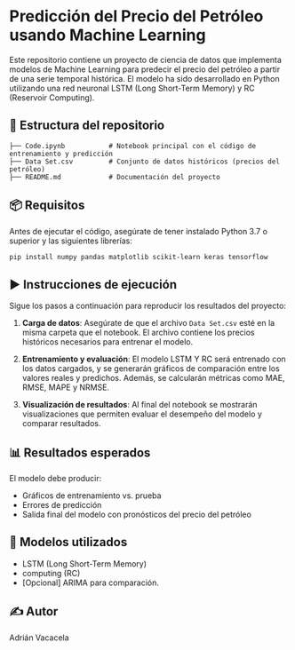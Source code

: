 
# Predicción del Precio del Petróleo usando Machine Learning

Este repositorio contiene un proyecto de ciencia de datos que implementa modelos de Machine Learning para predecir el precio del petróleo a partir de una serie temporal histórica. El modelo ha sido desarrollado en Python utilizando una red neuronal LSTM (Long Short-Term Memory) y RC (Reservoir Computing).

## 📁 Estructura del repositorio

```
├── Code.ipynb           # Notebook principal con el código de entrenamiento y predicción
├── Data Set.csv         # Conjunto de datos históricos (precios del petróleo)
├── README.md            # Documentación del proyecto
```

## 📦 Requisitos

Antes de ejecutar el código, asegúrate de tener instalado Python 3.7 o superior y las siguientes librerías:

```bash
pip install numpy pandas matplotlib scikit-learn keras tensorflow
```

## ▶️ Instrucciones de ejecución

Sigue los pasos a continuación para reproducir los resultados del proyecto:

1. **Carga de datos**:
   Asegúrate de que el archivo `Data Set.csv` esté en la misma carpeta que el notebook. El archivo contiene los precios históricos necesarios para entrenar el modelo.

2. **Entrenamiento y evaluación**:
   El modelo LSTM Y RC será entrenado con los datos cargados, y se generarán gráficos de comparación entre los valores reales y predichos. Además, se calcularán métricas como MAE, RMSE, MAPE y NRMSE.

3. **Visualización de resultados**:
   Al final del notebook se mostrarán visualizaciones que permiten evaluar el desempeño del modelo y comparar resultados.

## 📊 Resultados esperados

El modelo debe producir:
- Gráficos de entrenamiento vs. prueba
- Errores de predicción
- Salida final del modelo con pronósticos del precio del petróleo

## 🧠 Modelos utilizados

- LSTM (Long Short-Term Memory)
- computing (RC)
- [Opcional]  ARIMA para comparación.

## ✍️ Autor

Adrián Vacacela  

